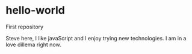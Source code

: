 # hello-world

First repository

Steve here, I like javaScript and I enjoy trying new technologies.
I am in a love dillema right now.
